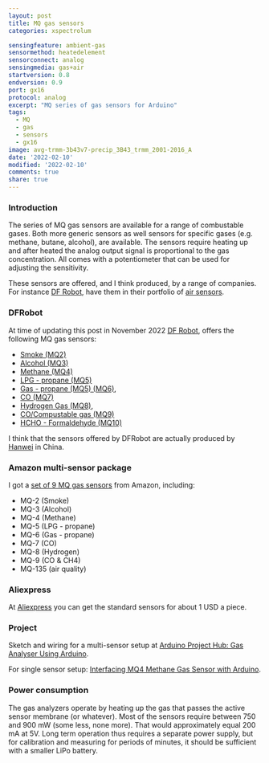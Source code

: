 ```yaml
---
layout: post
title: MQ gas sensors
categories: xspectrolum

sensingfeature: ambient-gas
sensormethod: heatedelement
sensorconnect: analog
sensingmedia: gas+air
startversion: 0.8
endversion: 0.9
port: gx16
protocol: analog
excerpt: "MQ series of gas sensors for Arduino"
tags:
  - MQ
  - gas
  - sensors
  - gx16
image: avg-trmm-3b43v7-precip_3B43_trmm_2001-2016_A
date: '2022-02-10'
modified: '2022-02-10'
comments: true
share: true
---
```


### Introduction

The series of MQ gas sensors are available for a range of combustable gases. Both more generic sensors as well sensors for specific gases (e.g. methane, butane, alcohol), are available. The sensors require heating up and after heated the analog output signal is proportional to the gas concentration. All comes with a potentiometer that can be used for adjusting the sensitivity.

These sensors are offered, and I think produced, by a range of companies. For instance [DF Robot](https://www.dfrobot.com), have them in their portfolio of [air sensors](https://www.dfrobot.com/category-85.html).

### DFRobot

At time of updating this post in November 2022 [DF Robot](https://www.dfrobot.com/category-85.html), offers the following MQ gas sensors:

- [Smoke (MQ2)](https://www.dfrobot.com/product-681.html)
- [Alcohol (MQ3)](https://www.dfrobot.com/product-681.html)
- [Methane (MQ4)](https://www.dfrobot.com/product-683.html)
- [LPG - propane (MQ5)](https://www.dfrobot.com/product-684.html)
- [Gas - propane (MQ5) (MQ6)](https://www.dfrobot.com/product-685.html),
- [CO (MQ7)](https://www.dfrobot.com/product-686.html)
- [Hydrogen Gas (MQ8)](https://www.dfrobot.com/product-687.html),
- [CO/Compustable gas (MQ9)](https://www.dfrobot.com/product-688.html)
- [HCHO - Formaldehyde (MQ10)](https://www.dfrobot.com/product-1574.html)

I think that the sensors offered by DFRobot are actually produced by [Hanwei](https://www.hwsensor.com) in China.

### Amazon multi-sensor package

I got a [set of 9 MQ gas sensors](https://www.amazon.se/Gasdetekteringssensormodul-MQ-135-Sensormodul-Sensor-Starter/dp/B08XG1CVCG/ref=asc_df_B08XG1CVCG/?tag=shpngadsglede-21&linkCode=df0&hvadid=476436733339&hvpos=&hvnetw=g&hvrand=14920957982192276642&hvpone=&hvptwo=&hvqmt=&hvdev=c&hvdvcmdl=&hvlocint=&hvlocphy=9062465&hvtargid=pla-1327513563094&psc=1) from Amazon, including:
- MQ-2 (Smoke)
- MQ-3 (Alcohol)
- MQ-4 (Methane)
- MQ-5 (LPG - propane)
- MQ-6 (Gas - propane)
- MQ-7 (CO)
- MQ-8 (Hydrogen)
- MQ-9 (CO & CH4)
- MQ-135 (air quality)

### Aliexpress

At [Aliexpress](https://www.aliexpress.com) you can get the standard sensors for about 1 USD a piece.

### Project

Sketch and wiring for a multi-sensor setup at [Arduino Project Hub: Gas Analyser Using Arduino](https://create.arduino.cc/projecthub/noneedforit/gas-ananlyser-using-arduino-1d6f95).

For single sensor setup: [Interfacing MQ4 Methane Gas Sensor with Arduino](https://microdigisoft.com/interfacing-mq4-methane-gas-sensor-with-arduino/).

### Power consumption

The gas analyzers operate by heating up the gas that passes the active sensor membrane (or whatever). Most of the sensors require between 750 and 900 mW (some less, none more). That would approximately equal 200 mA at 5V. Long term operation thus requires a separate power supply, but for calibration and measuring for periods of minutes, it should be sufficient with a smaller LiPo battery.
